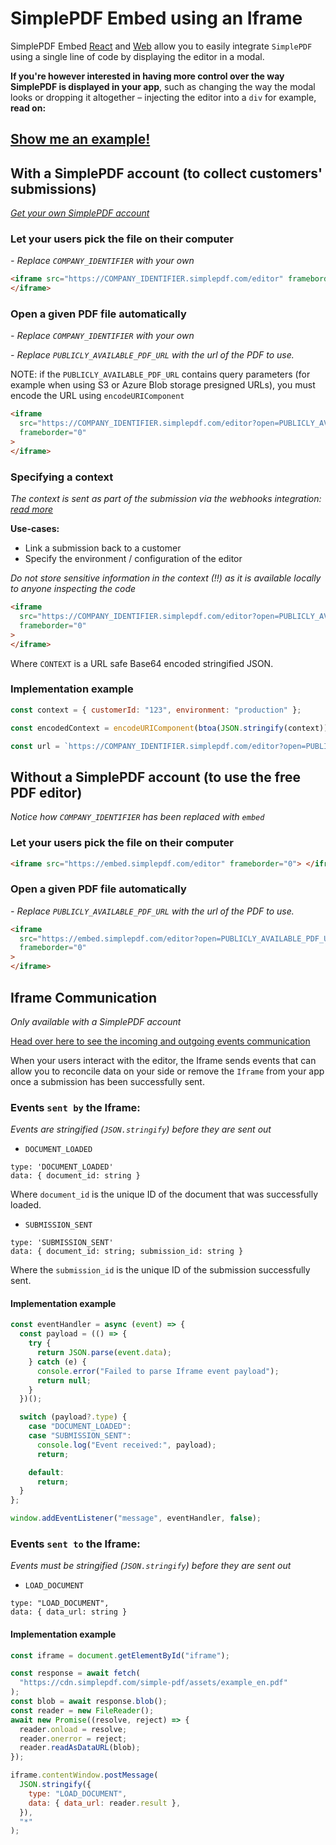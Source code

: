 # SimplePDF Embed using an Iframe

SimplePDF Embed [React](../react/README.md) and [Web](../web/README.md) allow you to easily integrate `SimplePDF` using a single line of code by displaying the editor in a modal.

**If you're however interested in having more control over the way SimplePDF is displayed in your app**, such as changing the way the modal looks or dropping it altogether – injecting the editor into a `div` for example, **read on:**

## [Show me an example!](https://replit.com/@bendersej/Simple-PDF-Embed-Iframe)

## With a SimplePDF account (to collect customers' submissions)

_[Get your own SimplePDF account](https://simplepdf.com/pricing)_

### Let your users pick the file on their computer

_- Replace `COMPANY_IDENTIFIER` with your own_

```html
<iframe src="https://COMPANY_IDENTIFIER.simplepdf.com/editor" frameborder="0">
</iframe>
```

### Open a given PDF file automatically

_- Replace `COMPANY_IDENTIFIER` with your own_

_- Replace `PUBLICLY_AVAILABLE_PDF_URL` with the url of the PDF to use._

NOTE: if the `PUBLICLY_AVAILABLE_PDF_URL` contains query parameters (for example when using S3 or Azure Blob storage presigned URLs), you must encode the URL using `encodeURIComponent`

```html
<iframe
  src="https://COMPANY_IDENTIFIER.simplepdf.com/editor?open=PUBLICLY_AVAILABLE_PDF_URL"
  frameborder="0"
>
</iframe>
```

### Specifying a context

_The context is sent as part of the submission via the webhooks integration: [read more](https://simplepdf.com/help/how-to/configure-webhooks-pdf-form-submissions#events)_

**Use-cases:**

- Link a submission back to a customer
- Specify the environment / configuration of the editor

_Do not store sensitive information in the context (!!) as it is available locally to anyone inspecting the code_

```html
<iframe
  src="https://COMPANY_IDENTIFIER.simplepdf.com/editor?open=PUBLICLY_AVAILABLE_PDF_URL&context=CONTEXT"
  frameborder="0"
>
</iframe>
```

Where `CONTEXT` is a URL safe Base64 encoded stringified JSON.

### Implementation example

```javascript
const context = { customerId: "123", environment: "production" };

const encodedContext = encodeURIComponent(btoa(JSON.stringify(context)));

const url = `https://COMPANY_IDENTIFIER.simplepdf.com/editor?open=PUBLICLY_AVAILABLE_PDF_URL&context=${encodedContext}`;
```

## Without a SimplePDF account (to use the free PDF editor)

_Notice how `COMPANY_IDENTIFIER` has been replaced with `embed`_

### Let your users pick the file on their computer

```html
<iframe src="https://embed.simplepdf.com/editor" frameborder="0"> </iframe>
```

### Open a given PDF file automatically

_- Replace `PUBLICLY_AVAILABLE_PDF_URL` with the url of the PDF to use._

```html
<iframe
  src="https://embed.simplepdf.com/editor?open=PUBLICLY_AVAILABLE_PDF_URL"
  frameborder="0"
>
</iframe>
```

## Iframe Communication

_Only available with a SimplePDF account_

[Head over here to see the incoming and outgoing events communication](../examples/with-iframe/index.html)

When your users interact with the editor, the Iframe sends events that can allow you to reconcile data on your side or remove the `Iframe` from your app once a submission has been successfully sent.

### Events `sent by` the Iframe:

_Events are stringified (`JSON.stringify`) before they are sent out_

- `DOCUMENT_LOADED`

```
type: 'DOCUMENT_LOADED'
data: { document_id: string }
```

Where `document_id` is the unique ID of the document that was successfully loaded.

- `SUBMISSION_SENT`

```
type: 'SUBMISSION_SENT'
data: { document_id: string; submission_id: string }
```

Where the `submission_id` is the unique ID of the submission successfully sent.

#### Implementation example

```javascript
const eventHandler = async (event) => {
  const payload = (() => {
    try {
      return JSON.parse(event.data);
    } catch (e) {
      console.error("Failed to parse Iframe event payload");
      return null;
    }
  })();

  switch (payload?.type) {
    case "DOCUMENT_LOADED":
    case "SUBMISSION_SENT":
      console.log("Event received:", payload);
      return;

    default:
      return;
  }
};

window.addEventListener("message", eventHandler, false);
```

### Events `sent to` the Iframe:

_Events must be stringified (`JSON.stringify`) before they are sent out_

- `LOAD_DOCUMENT`

```
type: "LOAD_DOCUMENT",
data: { data_url: string }
```

#### Implementation example

```javascript
const iframe = document.getElementById("iframe");

const response = await fetch(
  "https://cdn.simplepdf.com/simple-pdf/assets/example_en.pdf"
);
const blob = await response.blob();
const reader = new FileReader();
await new Promise((resolve, reject) => {
  reader.onload = resolve;
  reader.onerror = reject;
  reader.readAsDataURL(blob);
});

iframe.contentWindow.postMessage(
  JSON.stringify({
    type: "LOAD_DOCUMENT",
    data: { data_url: reader.result },
  }),
  "*"
);
```
